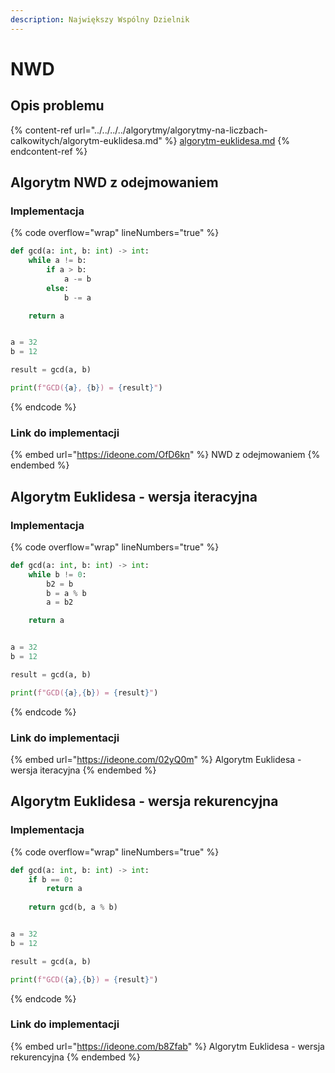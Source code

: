 ```yaml
---
description: Największy Wspólny Dzielnik
---
```


# NWD

## Opis problemu

{% content-ref url="../../../../algorytmy/algorytmy-na-liczbach-calkowitych/algorytm-euklidesa.md" %}
[algorytm-euklidesa.md](../../../../algorytmy/algorytmy-na-liczbach-calkowitych/algorytm-euklidesa.md)
{% endcontent-ref %}

## Algorytm NWD z odejmowaniem

### Implementacja

{% code overflow="wrap" lineNumbers="true" %}
```python
def gcd(a: int, b: int) -> int:
    while a != b:
        if a > b:
            a -= b
        else:
            b -= a

    return a


a = 32
b = 12

result = gcd(a, b)

print(f"GCD({a}, {b}) = {result}")
```
{% endcode %}

### Link do implementacji

{% embed url="https://ideone.com/OfD6kn" %}
NWD z odejmowaniem
{% endembed %}

## Algorytm Euklidesa - wersja iteracyjna

### Implementacja

{% code overflow="wrap" lineNumbers="true" %}
```python
def gcd(a: int, b: int) -> int:
    while b != 0:
        b2 = b
        b = a % b
        a = b2

    return a


a = 32
b = 12

result = gcd(a, b)

print(f"GCD({a},{b}) = {result}")
```
{% endcode %}

### Link do implementacji

{% embed url="https://ideone.com/02yQ0m" %}
Algorytm Euklidesa - wersja iteracyjna
{% endembed %}

## Algorytm Euklidesa - wersja rekurencyjna

### Implementacja

{% code overflow="wrap" lineNumbers="true" %}
```python
def gcd(a: int, b: int) -> int:
    if b == 0:
        return a
        
    return gcd(b, a % b)


a = 32
b = 12

result = gcd(a, b)

print(f"GCD({a},{b}) = {result}")
```
{% endcode %}

### Link do implementacji

{% embed url="https://ideone.com/b8Zfab" %}
Algorytm Euklidesa - wersja rekurencyjna
{% endembed %}
